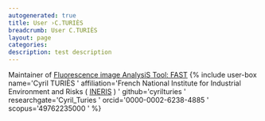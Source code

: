 ```yaml
---
autogenerated: true
title: User ›C.TURIÈS
breadcrumb: User C.TURIÈS
layout: page
categories: 
description: test description
---
```


Maintainer of [Fluorescence image AnalysiS Tool: FAST](http://imagej.net/FAST) {% include user-box name='Cyril TURIÈS ' affiliation='French National Institute for Industrial Environment and Risks ( [INERIS](http://www.ineris.fr/en) ) ' github='cyrilturies ' researchgate='Cyril\_Turies ' orcid='0000-0002-6238-4885 ' scopus='49762235000 ' %}
